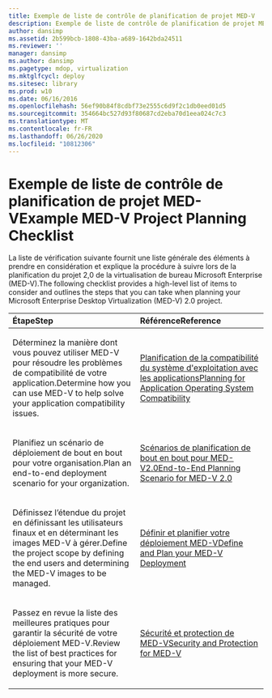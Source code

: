 ```yaml
---
title: Exemple de liste de contrôle de planification de projet MED-V
description: Exemple de liste de contrôle de planification de projet MED-V
author: dansimp
ms.assetid: 2b599bcb-1808-43ba-a689-1642bda24511
ms.reviewer: ''
manager: dansimp
ms.author: dansimp
ms.pagetype: mdop, virtualization
ms.mktglfcycl: deploy
ms.sitesec: library
ms.prod: w10
ms.date: 06/16/2016
ms.openlocfilehash: 56ef90b84f8cdbf73e2555c6d9f2c1db0eed01d5
ms.sourcegitcommit: 354664bc527d93f80687cd2eba70d1eea024c7c3
ms.translationtype: MT
ms.contentlocale: fr-FR
ms.lasthandoff: 06/26/2020
ms.locfileid: "10812306"
---
```

# <span data-ttu-id="c79b1-103">Exemple de liste de contrôle de planification de projet MED-V</span><span class="sxs-lookup"><span data-stu-id="c79b1-103">Example MED-V Project Planning Checklist</span></span>


<span data-ttu-id="c79b1-104">La liste de vérification suivante fournit une liste générale des éléments à prendre en considération et explique la procédure à suivre lors de la planification du projet 2,0 de la virtualisation de bureau Microsoft Enterprise (MED-V).</span><span class="sxs-lookup"><span data-stu-id="c79b1-104">The following checklist provides a high-level list of items to consider and outlines the steps that you can take when planning your Microsoft Enterprise Desktop Virtualization (MED-V) 2.0 project.</span></span>

<table>
<colgroup>
<col width="50%" />
<col width="50%" />
</colgroup>
<thead>
<tr class="header">
<th align="left"><span data-ttu-id="c79b1-105">Étape</span><span class="sxs-lookup"><span data-stu-id="c79b1-105">Step</span></span></th>
<th align="left"><span data-ttu-id="c79b1-106">Référence</span><span class="sxs-lookup"><span data-stu-id="c79b1-106">Reference</span></span></th>
</tr>
</thead>
<tbody>
<tr class="odd">
<td align="left"><p><span data-ttu-id="c79b1-107">Déterminez la manière dont vous pouvez utiliser MED-V pour résoudre les problèmes de compatibilité de votre application.</span><span class="sxs-lookup"><span data-stu-id="c79b1-107">Determine how you can use MED-V to help solve your application compatibility issues.</span></span></p></td>
<td align="left"><p><a href="planning-for-application-operating-system-compatibility.md" data-raw-source="[Planning for Application Operating System Compatibility](planning-for-application-operating-system-compatibility.md)"><span data-ttu-id="c79b1-108">Planification de la compatibilité du système d'exploitation avec les applications</span><span class="sxs-lookup"><span data-stu-id="c79b1-108">Planning for Application Operating System Compatibility</span></span></a></p></td>
</tr>
<tr class="even">
<td align="left"><p><span data-ttu-id="c79b1-109">Planifiez un scénario de déploiement de bout en bout pour votre organisation.</span><span class="sxs-lookup"><span data-stu-id="c79b1-109">Plan an end-to-end deployment scenario for your organization.</span></span></p></td>
<td align="left"><p><a href="end-to-end-planning-scenario-for-med-v-20.md" data-raw-source="[End-to-End Planning Scenario for MED-V 2.0](end-to-end-planning-scenario-for-med-v-20.md)"><span data-ttu-id="c79b1-110">Scénarios de planification de bout en bout pour MED-V2.0</span><span class="sxs-lookup"><span data-stu-id="c79b1-110">End-to-End Planning Scenario for MED-V 2.0</span></span></a></p></td>
</tr>
<tr class="odd">
<td align="left"><p><span data-ttu-id="c79b1-111">Définissez l’étendue du projet en définissant les utilisateurs finaux et en déterminant les images MED-V à gérer.</span><span class="sxs-lookup"><span data-stu-id="c79b1-111">Define the project scope by defining the end users and determining the MED-V images to be managed.</span></span></p></td>
<td align="left"><p><a href="define-and-plan-your-med-v-deployment.md" data-raw-source="[Define and Plan your MED-V Deployment](define-and-plan-your-med-v-deployment.md)"><span data-ttu-id="c79b1-112">Définir et planifier votre déploiement MED-V</span><span class="sxs-lookup"><span data-stu-id="c79b1-112">Define and Plan your MED-V Deployment</span></span></a></p></td>
</tr>
<tr class="even">
<td align="left"><p><span data-ttu-id="c79b1-113">Passez en revue la liste des meilleures pratiques pour garantir la sécurité de votre déploiement MED-V.</span><span class="sxs-lookup"><span data-stu-id="c79b1-113">Review the list of best practices for ensuring that your MED-V deployment is more secure.</span></span></p></td>
<td align="left"><p><a href="security-and-protection-for-med-v.md" data-raw-source="[Security and Protection for MED-V](security-and-protection-for-med-v.md)"><span data-ttu-id="c79b1-114">Sécurité et protection de MED-V</span><span class="sxs-lookup"><span data-stu-id="c79b1-114">Security and Protection for MED-V</span></span></a></p></td>
</tr>
</tbody>
</table>

 

 

 





